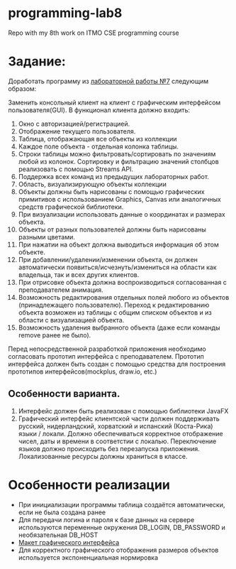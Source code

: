 # programming-lab8
Repo with my 8th work on ITMO CSE programming course

# Задание:
Доработать программу из [лабораторной работы №7](https://github.com/Michaelsladkov/programming-lab7) следующим образом:

Заменить консольный клиент на клиент с графическим интерфейсом пользователя(GUI). 
В функционал клиента должно входить:
1. Окно с авторизацией/регистрацией.
1. Отображение текущего пользователя.
1. Таблица, отображающая все объекты из коллекции
1. Каждое поле объекта - отдельная колонка таблицы.
1. Строки таблицы можно фильтровать/сортировать по значениям любой из колонок. Сортировку и фильтрацию значений столбцов реализовать с помощью Streams API.
1. Поддержка всех команд из предыдущих лабораторных работ.
1. Область, визуализирующую объекты коллекции
1. Объекты должны быть нарисованы с помощью графических примитивов с использованием Graphics, Canvas или аналогичных средств графической библиотеки.
1. При визуализации использовать данные о координатах и размерах объекта.
1. Объекты от разных пользователей должны быть нарисованы разными цветами.
1. При нажатии на объект должна выводиться информация об этом объекте.
1. При добавлении/удалении/изменении объекта, он должен автоматически появиться/исчезнуть/измениться  на области как владельца, так и всех других клиентов. 
1. При отрисовке объекта должна воспроизводиться согласованная с преподавателем анимация.
1. Возможность редактирования отдельных полей любого из объектов (принадлежащего пользователю). Переход к редактированию объекта возможен из таблицы с общим списком объектов и из области с визуализацией объекта.
1. Возможность удаления выбранного объекта (даже если команды remove ранее не было).

Перед непосредственной разработкой приложения необходимо согласовать прототип интерфейса с преподавателем. Прототип интерфейса должен быть создан с помощью средства для построения прототипов интерфейсов(mockplus, draw.io, etc.)
## Особенности варианта.
1. Интерфейс должен быть реализован с помощью библиотеки JavaFX
1. Графический интерфейс клиентской части должен поддерживать русский, нидерландский, хорватский и испанский (Коста-Рика) языки / локали. Должно обеспечиваться корректное отображение чисел, даты и времени в соответстии с локалью. Переключение языков должно происходить без перезапуска приложения. Локализованные ресурсы должны храниться в классе.

# Особенности реализации
- При инициализации программы таблица создаётся автоматически, если не была создана ранее
- Для передачи логина и пароля к базе данных на сервере используются переменные окружения DB_LOGIN, DB_PASSWORD и необязательная DB_HOST
- [Макет графического интерфейса](https://drive.google.com/file/d/1VfIxlFu54ssZivmp8VYVk7c63pWINZh-/view?usp=sharing)
- Для корректного графического отображения размеров объектов используется экспоненциальная нормировка
